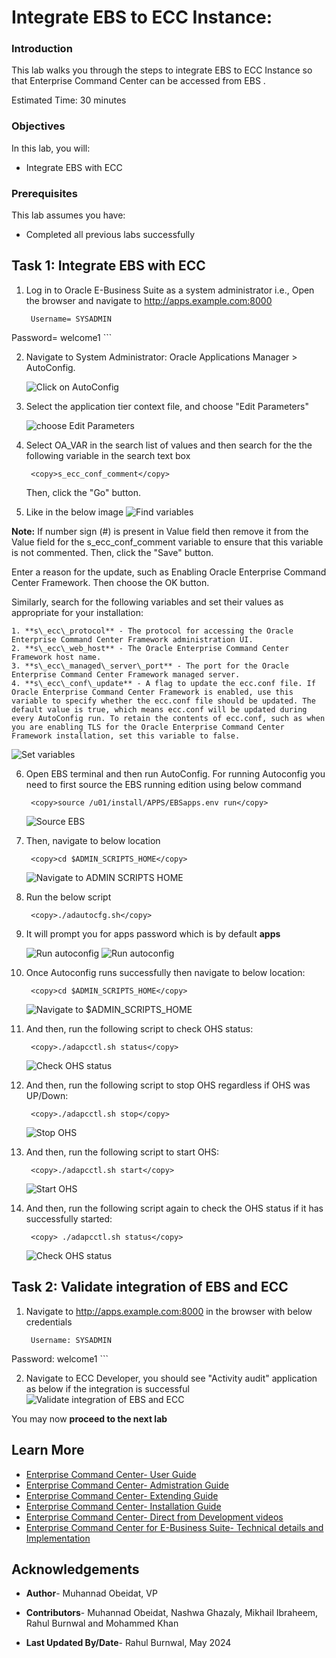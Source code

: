 # Integrate  EBS  to ECC Instance:

### Introduction


This lab walks you through the steps to integrate  EBS to ECC Instance so that Enterprise Command Center can be accessed from EBS . 



Estimated Time: 30 minutes

### Objectives
In this lab, you will:
* Integrate EBS with ECC


### Prerequisites

This lab assumes you have:
* Completed all previous labs successfully 

##  

## Task 1: Integrate EBS with ECC 

 1. Log in to Oracle E-Business Suite as a system administrator i.e., Open the browser and navigate to http://apps.example.com:8000 

    ```
  	 Username= SYSADMIN
Password= welcome1
    ```


 2. Navigate to System Administrator: Oracle Applications Manager > AutoConfig.

    ![Click on AutoConfig](../images/autoconfig10.png "Click on AutoConfig")

 3. Select the application tier context file, and choose "Edit Parameters"

    ![choose Edit Parameters](../images/autoconfig2.png "choose Edit Parameters")

 4. Select OA_VAR in the search list of values and then search for the the following variable in the search text box

    ```
  	 <copy>s_ecc_conf_comment</copy>
    ```
 
    Then, click the "Go" button.
5.  Like in the below image
    ![Find variables](../images/autoconfig3.png "Find variables")

 **Note:** 
 If  number sign (#) is present in Value field then remove it from the Value field for the s\_ecc\_conf\_comment variable to ensure that this variable is not commented. Then, click the "Save" button.
 
 Enter a reason for the update, such as Enabling Oracle Enterprise Command Center Framework. Then choose the OK button.
 
 Similarly, search for the following variables and set their values as appropriate for your installation:

    1. **s\_ecc\_protocol** - The protocol for accessing the Oracle Enterprise Command Center Framework administration UI.
    2. **s\_ecc\_web_host** - The Oracle Enterprise Command Center Framework host name.
    3. **s\_ecc\_managed\_server\_port** - The port for the Oracle Enterprise Command Center Framework managed server.
    4. **s\_ecc\_conf\_update** - A flag to update the ecc.conf file. If Oracle Enterprise Command Center Framework is enabled, use this variable to specify whether the ecc.conf file should be updated. The default value is true, which means ecc.conf will be updated during every AutoConfig run. To retain the contents of ecc.conf, such as when you are enabling TLS for the Oracle Enterprise Command Center Framework installation, set this variable to false.

![Set variables](../images/autoconfig.png "Set variables")

6. Open EBS terminal and then run AutoConfig. For running Autoconfig you need to first source the EBS running edition using below command

    ```
  	 <copy>source /u01/install/APPS/EBSapps.env run</copy>
    ```
    ![Source EBS](../images/autoconfig1k.png "Source EBS")

7. Then, navigate to below location

    ```
  	 <copy>cd $ADMIN_SCRIPTS_HOME</copy>
    ```

    ![Navigate to ADMIN SCRIPTS HOME](../images/autoconfig2k.png "Navigate to ADMIN SCRIPTS HOME")

8. Run the below script

    ```
  	 <copy>./adautocfg.sh</copy>
    ```


9. It will prompt you for apps password which is by default **apps** 

    ![Run autoconfig](../images/autoconfig3k.png "Run autoconfig")
    ![Run autoconfig](../images/autoconfig101.png "Run autoconfig")

10. Once Autoconfig runs successfully then navigate to below location:

    ```
  	 <copy>cd $ADMIN_SCRIPTS_HOME</copy>
    ```



    ![Navigate to $ADMIN_SCRIPTS_HOME ](../images/adh12.png "Navigate to $ADMIN_SCRIPTS_HOME")




11. And then, run the following script to check OHS status:


    ```
  	 <copy>./adapcctl.sh status</copy>
    ```

    ![Check OHS status](../images/adh22.png "Check OHS status")

12. And then, run the following script to stop OHS regardless if OHS was UP/Down:


    ```
  	 <copy>./adapcctl.sh stop</copy>
    ```


    ![Stop OHS](../images/adh77.png "Stop OHS")   

13. And then, run the following script to start OHS:

    ```
  	 <copy>./adapcctl.sh start</copy>
    ```


    ![Start OHS](../images/adh44.png "Start OHS ")

14. And then, run the following script again to check the OHS status if it has successfully started:

    ```
  	 <copy> ./adapcctl.sh status</copy>
    ```



    ![Check OHS status](../images/adh55.png "Check OHS status")

## Task 2: Validate integration of EBS and ECC 

1. Navigate to http://apps.example.com:8000 in the browser with below credentials 


    ```
  	 Username: SYSADMIN
Password: welcome1
    ```


    
2. Navigate to ECC Developer, you should see "Activity audit" application as below if the integration is successful
    ![Validate integration of EBS and ECC](../images/activityaudit300.png "Validate integration")


You may now **proceed to the next lab**

## Learn More
* [Enterprise Command Center- User Guide](https://docs.oracle.com/cd/E26401_01/doc.122/e22956/T27641T671922.htm)
* [Enterprise Command Center- Admistration Guide](https://docs.oracle.com/cd/E26401_01/doc.122/f34732/toc.htm)
* [Enterprise Command Center- Extending Guide](https://docs.oracle.com/cd/E26401_01/doc.122/f21671/T673609T673618.htm)
* [Enterprise Command Center- Installation Guide](https://support.oracle.com/epmos/faces/DocumentDisplay?_afrLoop=264801675930013&id=2495053.1&_afrWindowMode=0&_adf.ctrl-state=1c6rxqpyoj_102)
* [Enterprise Command Center- Direct from Development videos](https://learn.oracle.com/ols/course/ebs-enterprise-command-centers-direct-from-development/50662/60350)
* [Enterprise Command Center for E-Business Suite- Technical details and Implementation](https://mylearn.oracle.com/ou/component/-/117416)

## Acknowledgements

* **Author**- Muhannad Obeidat, VP

* **Contributors**-  Muhannad Obeidat, Nashwa Ghazaly, Mikhail Ibraheem, Rahul Burnwal and Mohammed Khan

* **Last Updated By/Date**- Rahul Burnwal, May 2024

